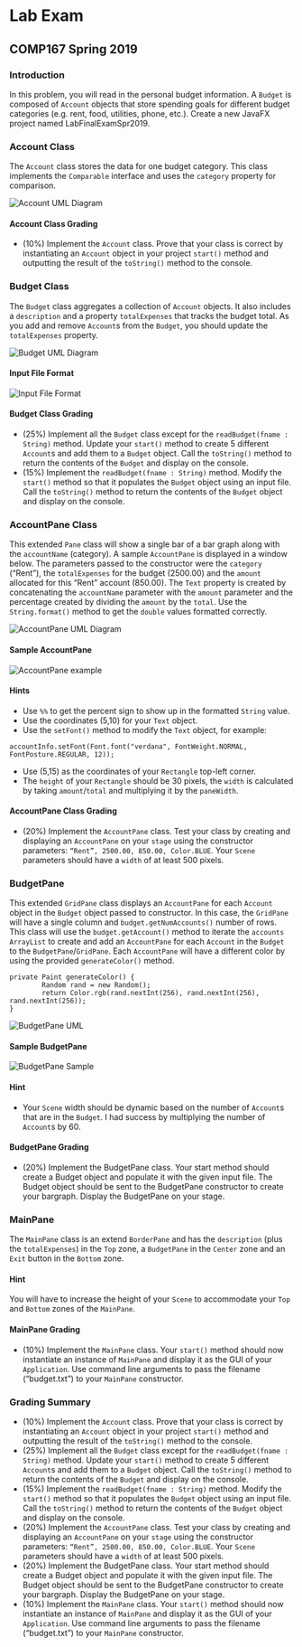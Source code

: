 # Lab Exam
## COMP167 Spring 2019

### Introduction

In this problem, you will read in the personal budget information.  A `Budget` is composed of `Account` objects that store spending goals for different budget categories (e.g. rent, food, utilities, phone, etc.).   Create a new JavaFX project named LabFinalExamSpr2019.

### Account Class

The `Account` class stores the data for one budget category.  This class implements the `Comparable` interface and uses the `category` property for comparison.

![Account UML Diagram](img/accountUML.png)

#### Account Class Grading

  - (10%) Implement the `Account` class.  Prove that your class is correct by instantiating an `Account` object in your project `start()` method and outputting the result of the `toString()` method to the console.

### Budget Class

The `Budget` class aggregates a collection of `Account` objects.  It also includes a `description` and a property `totalExpenses` that tracks the budget total.  As you add and remove `Account`s from the `Budget`, you should update the `totalExpenses` property.

![Budget UML Diagram](img/budgetUML.png)

#### Input File Format

![Input File Format](img/inputFile.png)

#### Budget Class Grading

  - (25%) Implement all the `Budget` class except for the `readBudget(fname : String)` method.  Update your `start()` method to create 5 different `Account`s and add them to a `Budget` object. Call the `toString()` method  to return the contents of the `Budget` and display on the console.
  - (15%) Implement the  `readBudget(fname : String)` method.  Modify the `start()` method so that it populates the `Budget` object using an input file.  Call the `toString()` method  to return the contents of the `Budget` object and  display on the console.

### AccountPane Class

This extended `Pane` class will show a single bar of a bar graph along with the `accountName` (category).   A sample `AccountPane` is displayed in a window below.  The parameters passed to the constructor were  the `category` (“Rent”), the `totalExpenses` for the budget (2500.00) and the `amount` allocated for this “Rent” account (850.00).  The `Text` property is created by concatenating the `accountName` parameter with the `amount` parameter and the percentage created by dividing the `amount` by the `total`.  Use the `String.format()` method to get the `double` values formatted correctly.

![AccountPane UML Diagram](img/accountPaneUML.png)

#### Sample AccountPane

![AccountPane example](img/accountPane.png)

#### Hints

- Use `%%` to get the percent sign to show up in the formatted `String` value.
- Use the coordinates (5,10) for your `Text` object.
- Use the `setFont()` method to modify the `Text` object, for example:

```
accountInfo.setFont(Font.font("verdana", FontWeight.NORMAL, FontPosture.REGULAR, 12));
```

- Use (5,15) as the coordinates of your `Rectangle` top-left corner.
- The `height` of your `Rectangle` should be 30 pixels, the `width` is calculated by taking `amount`/`total` and multiplying it by the `paneWidth`.

#### AccountPane Class Grading

  - (20%) Implement the `AccountPane` class.  Test your class by creating and displaying an `AccountPane` on your `stage` using the constructor parameters: `“Rent”, 2500.00, 850.00, Color.BLUE`.  Your `Scene` parameters should have a `width` of at least 500 pixels.

### BudgetPane

This extended `GridPane` class displays an `AccountPane` for each `Account` object in the `Budget` object passed to constructor.  In this case, the `GridPane` will have a single column and `budget.getNumAccounts()` number of rows.  This class will use the `budget.getAccount()` method to iterate the `accounts` `ArrayList` to create and add an `AccountPane` for each `Account` in the `Budget` to the `BudgetPane`/`GridPane`.  Each `AccountPane` will have a different color by using the provided `generateColor()` method.

```
private Paint generateColor() {
        Random rand = new Random();
        return Color.rgb(rand.nextInt(256), rand.nextInt(256), rand.nextInt(256));
}
```

![BudgetPane UML](img/budgetPaneUML.png)

#### Sample BudgetPane

![BudgetPane Sample](img/budgetPane.png)

#### Hint

- Your `Scene` width should be dynamic based on the number of `Account`s that are in the `Budget`.  I had success by multiplying the number of `Account`s by 60.

#### BudgetPane Grading

  - (20%) Implement the BudgetPane class.  Your start method should create a Budget object and populate it with the given input file.  The Budget object should be sent to the BudgetPane constructor to create your bargraph.  Display the BudgetPane on your stage.

### MainPane

The `MainPane` class  is an extend `BorderPane` and has the `description` (plus the `totalExpenses`)  in the `Top` zone, a `BudgetPane` in the `Center` zone and an `Exit` button in the `Bottom` zone.

#### Hint

You will have to increase the height of your `Scene` to accommodate your `Top` and `Bottom` zones of the `MainPane`.

#### MainPane Grading

  - (10%) Implement the `MainPane` class.  Your `start()` method should now instantiate an instance of `MainPane` and display it as the GUI of your `Application`.  Use command line arguments to pass the filename (“budget.txt”) to your `MainPane` constructor.


### Grading Summary

  - (10%) Implement the `Account` class.  Prove that your class is correct by instantiating an `Account` object in your project `start()` method and outputting the result of the `toString()` method to the console.
  - (25%) Implement all the `Budget` class except for the `readBudget(fname : String)` method.  Update your `start()` method to create 5 different `Account`s and add them to a `Budget` object. Call the `toString()` method  to return the contents of the `Budget` and display on the console.
  - (15%) Implement the  `readBudget(fname : String)` method.  Modify the `start()` method so that it populates the `Budget` object using an input file.  Call the `toString()` method  to return the contents of the `Budget` object and  display on the console.
  - (20%) Implement the `AccountPane` class.  Test your class by creating and displaying an `AccountPane` on your `stage` using the constructor parameters: `“Rent”, 2500.00, 850.00, Color.BLUE`.  Your `Scene` parameters should have a `width` of at least 500 pixels.
  - (20%) Implement the BudgetPane class.  Your start method should create a Budget object and populate it with the given input file.  The Budget object should be sent to the BudgetPane constructor to create your bargraph.  Display the BudgetPane on your stage.
  - (10%) Implement the `MainPane` class.  Your `start()` method should now instantiate an instance of `MainPane` and display it as the GUI of your `Application`.  Use command line arguments to pass the filename (“budget.txt”) to your `MainPane` constructor.
